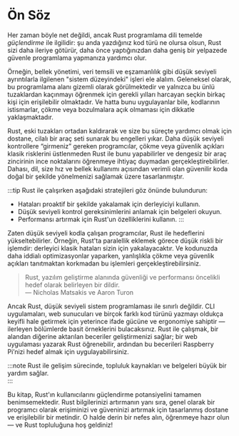 # Ön Söz

Her zaman böyle net değildi, ancak Rust programlama dili temelde *güçlendirme* ile ilgilidir: şu anda yazdığınız kod türü ne olursa olsun, Rust sizi daha ileriye götürür, daha önce yaptığınızdan daha geniş bir yelpazede güvenle programlama yapmanıza yardımcı olur.

Örneğin, bellek yönetimi, veri temsili ve eşzamanlılık gibi düşük seviyeli ayrıntılarla ilgilenen "sistem düzeyindeki" işleri ele alalım. Geleneksel olarak, bu programlama alanı gizemli olarak görülmektedir ve yalnızca bu ünlü tuzaklardan kaçınmayı öğrenmek için gerekli yılları harcayan seçkin birkaç kişi için erişilebilir olmaktadır. Ve hatta bunu uygulayanlar bile, kodlarının istismarlar, çökme veya bozulmalara açık olmaması için dikkatle yaklaşmaktadır.

Rust, eski tuzakları ortadan kaldırarak ve size bu süreçte yardımcı olmak için dostane, cilalı bir araç seti sunarak bu engelleri yıkar. Daha düşük seviyeli kontrollere “girmeniz” gereken programcılar, çökme veya güvenlik açıkları klasik risklerini üstlenmeden Rust ile bunu yapabilirler ve dengesiz bir araç zincirinin ince noktalarını öğrenmeye ihtiyaç duymadan gerçekleştirebilirler. Dahası, dil, size hız ve bellek kullanımı açısından verimli olan güvenilir koda doğal bir şekilde yönelmenizi sağlamak üzere tasarlanmıştır.

:::tip
Rust ile çalışırken aşağıdaki stratejileri göz önünde bulundurun:
- Hataları proaktif bir şekilde yakalamak için derleyiciyi kullanın.
- Düşük seviyeli kontrol gereksinimlerini anlamak için belgeleri okuyun.
- Performansı artırmak için Rust'un özelliklerini kullanın.
:::

Zaten düşük seviyeli kodla çalışan programcılar, Rust ile hedeflerini yükseltebilirler. Örneğin, Rust'ta paralellik eklemek görece düşük riskli bir işlemdir: derleyici klasik hataları sizin için yakalayacaktır. Ve kodunuzda daha iddialı optimizasyonlar yaparken, yanlışlıkla çökme veya güvenlik açıkları tanıtmaktan korkmadan bu işlemleri gerçekleştirebilirsiniz.

> Rust, yazılım geliştirme alanında güvenliği ve performansı öncelikli hedef olarak belirleyen bir dildir.  
> — Nicholas Matsakis ve Aaron Turon

Ancak Rust, düşük seviyeli sistem programlaması ile sınırlı değildir. CLI uygulamaları, web sunucuları ve birçok farklı kod türünü yazmayı oldukça keyifli hale getirmek için yeterince ifade gücüne ve ergonomiye sahiptir — ilerleyen bölümlerde basit örneklerini bulacaksınız. Rust ile çalışmak, bir alandan diğerine aktarılan beceriler geliştirmenizi sağlar; bir web uygulaması yazarak Rust öğrenebilir, ardından bu becerileri Raspberry Pi’nizi hedef almak için uygulayabilirsiniz.

:::note
Rust ile gelişim sürecinde, topluluk kaynakları ve belgeleri büyük bir yardım sağlar.  
:::

Bu kitap, Rust'ın kullanıcılarını güçlendirme potansiyelini tamamen benimsemektedir. Rust bilgilerinizi artırmanın yanı sıra, genel olarak bir programcı olarak erişiminizi ve güveninizi artırmak için tasarlanmış dostane ve erişilebilir bir metindir. O halde derin bir nefes alın, öğrenmeye hazır olun — ve Rust topluluğuna hoş geldiniz!